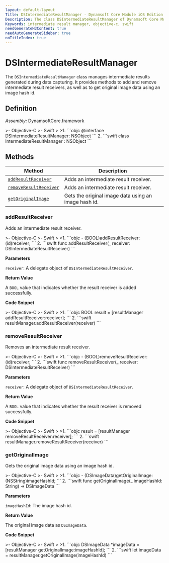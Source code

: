```yaml
---
layout: default-layout
Title: DSIntermediateResultManager - Dynamsoft Core Module iOS Edition API Reference
Description: The class DSIntermediateResultManager of Dynamsoft Core Module manages intermediate results generated during data capturing. It provides methods to add and remove intermediate result receivers, as well as to get original image data using an image hash id.
Keywords: intermediate result manager, objective-c, swift
needGenerateH3Content: true
needAutoGenerateSidebar: true
noTitleIndex: true
---
```


# DSIntermediateResultManager

The `DSIntermediateResultManager` class manages intermediate results generated during data capturing. It provides methods to add and remove intermediate result receivers, as well as to get original image data using an image hash id.

## Definition

*Assembly:* DynamsoftCore.framework

<div class="sample-code-prefix"></div>
>- Objective-C
>- Swift
>
>1. 
```objc
@interface DSIntermediateResultManager: NSObject
```
2. 
```swift
class IntermediateResultManager : NSObject
```

## Methods

| Method | Description |
| ------ | ----------- |
| [`addResultReceiver`](#addresultreceiver) | Adds an intermediate result receiver. |
| [`removeResultReceiver`](#removeresultreceiver) | Adds an intermediate result receiver. |
| [`getOriginalImage`](#getoriginalimage) | Gets the original image data using an image hash id. |

### addResultReceiver

Adds an intermediate result receiver.

<div class="sample-code-prefix"></div>
>- Objective-C
>- Swift
>
>1. 
```objc
- (BOOL)addResultReceiver:(id<DSIntermediateResultReceiver>)receiver;
```
2. 
```swift
func addResultReceiver(_ receiver: DSIntermediateResultReceiver)
```

**Parameters**

`receiver`: A delegate object of `DSIntermediateResultReceiver`.  

**Return Value**

A `BOOL` value that indicates whether the result receiver is added successfully.

**Code Snippet**

<div class="sample-code-prefix"></div>
>- Objective-C
>- Swift
>
>1. 
```objc
BOOL result = [resultManager addResultReceiver:receiver];
```
2. 
```swift
resultManager.addResultReceiver(receiver)
```

### removeResultReceiver

Removes an intermediate result receiver.

<div class="sample-code-prefix"></div>
>- Objective-C
>- Swift
>
>1. 
```objc
- (BOOL)removeResultReceiver:(id<DSIntermediateResultReceiver>)receiver;
```
2. 
```swift
func removeResultReceiver(_ receiver: DSIntermediateResultReceiver)
```

**Parameters**

`receiver`: A delegate object of `DSIntermediateResultReceiver`.

**Return Value**

A `BOOL` value that indicates whether the result receiver is removed successfully.

**Code Snippet**

<div class="sample-code-prefix"></div>
>- Objective-C
>- Swift
>
>1. 
```objc
result = [resultManager removeResultReceiver:receiver];
```
2. 
```swift
resultManager.removeResultReceiver(receiver)
```

### getOriginalImage

Gets the original image data using an image hash id.

<div class="sample-code-prefix"></div>
>- Objective-C
>- Swift
>
>1. 
```objc
- (DSImageData)getOriginalImage:(NSString)imageHashId;
```
2. 
```swift
func getOriginalImage(_ imageHashId: String) -> DSImageData
```

**Parameters**

`imageHashId`: The image hash id.

**Return Value**

The original image data as `DSImageData`.

**Code Snippet**

<div class="sample-code-prefix"></div>
>- Objective-C
>- Swift
>
>1. 
```objc
DSImageData *imageData = [resultManager getOriginalImage:imageHashId];
```
2. 
```swift
let imageData = resultManager.getOriginalImage(imageHashId)
```
